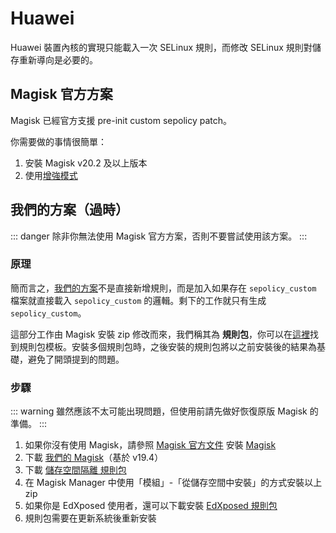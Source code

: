 # Huawei

Huawei 裝置內核的實現只能載入一次 SELinux 規則，而修改 SELinux 規則對儲存重新導向是必要的。

## Magisk 官方方案

Magisk 已經官方支援 pre-init custom sepolicy patch。

你需要做的事情很簡單：

1. 安裝 Magisk v20.2 及以上版本
2. 使用[增強模式](../enhanced_mode/install.html)

## 我們的方案（過時）

::: danger
除非你無法使用 Magisk 官方方案，否則不要嘗試使用該方案。
:::

### 原理

簡而言之，[我們的方案](https://github.com/topjohnwu/Magisk/pull/1685)不是直接新增規則，而是加入如果存在 `sepolicy_custom` 檔案就直接載入 `sepolicy_custom` 的邏輯。剩下的工作就只有生成 `sepolicy_custom`。

這部分工作由 Magisk 安裝 zip 修改而來，我們稱其為 **規則包**，你可以在[這裡](https://github.com/RikkaApps/magisk-custom-sepolicy-installer)找到規則包模板。安裝多個規則包時，之後安裝的規則包將以之前安裝後的結果為基礎，避免了開頭提到的問題。

### 步驟

::: warning
雖然應該不太可能出現問題，但使用前請先做好恢復原版 Magisk 的準備。
:::

1. 如果你沒有使用 Magisk，請參照 [Magisk 官方文件](https://topjohnwu.github.io/Magisk/) 安裝 [Magisk](https://github.com/topjohnwu/Magisk)
2. 下載 [我們的 Magisk](https://github.com/RikkaApps/magisk-custom-sepolicy-installer/releases/download/v0.1/Magisk-v19.4-9784353-R.zip)（基於 v19.4）
3. 下載 [儲存空間隔離 規則包](https://github.com/RikkaApps/magisk-custom-sepolicy-installer/releases/download/v0.1/magisk-custom-sepolicy-installer-for-storage-redirect.zip)
4. 在 Magisk Manager 中使用「模組」-「從儲存空間中安裝」的方式安裝以上 zip
5. 如果你是 EdXposed 使用者，還可以下載安裝 [EdXposed 規則包](https://github.com/RikkaApps/magisk-custom-sepolicy-installer/releases/download/v0.1/magisk-custom-sepolicy-installer-for-edxposed.zip)
6. 規則包需要在更新系統後重新安裝